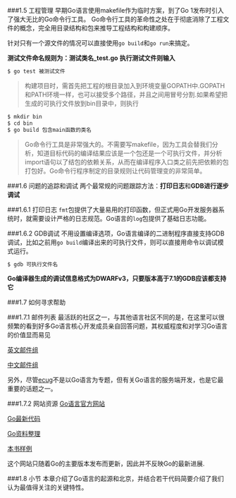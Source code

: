 ###1.5 工程管理
 早期Go语言使用makefile作为临时方案，到了Go 1发布时引入了强大无比的Go命令行工具。
Go命令行工具的革命性之处在于彻底消除了工程文件的概念，完全用目录结构和包来推导工程结构和构建顺序。

针对只有一个源文件的情况可以直接使用`go build`和`go run`来搞定。

**测试文件命名规则为：测试类名_test.go**
**执行测试文件则输入**
```bash
$ go test 被测试文件
```

>构建项目时，需首先把工程的根目录加入到环境变量GOPATH中.GOPATH和PATH环境一样，也可以接受多个路径，并且之间用冒号分割.如果希望把生成的可执行文件放到bin目录中，则执行
```bash
$ mkdir bin
$ cd bin
$ go build 包含main函数的类名
```

>Go命令行工具是非常强大的。不需要写makefile，因为工具会替我们分析，知道目标代码的编译结果应该是一个包还是一个可执行文件，并分析import语句以了结包的依赖关系，从而在编译程序入口类之前先把依赖的包打包好。Go命令行程序制定的目录规则让代码管理变的非常简单。

###1.6 问题的追踪和调试
两个最常规的问题跟踪方法：**打印日志**和**GDB进行逐步调试**

###1.6.1 打印日志
`fmt`包提供了大量易用的打印函数，但正式用Go开发服务器系统时，就需要设计严格的日志规范。Go语言的`log`包提供了基础日志功能。

###1.6.2 GDB调试
不用设置编译选项，Go语言编译的二进制程序直接支持GDB调试，比如之前用`go build`编译出来的可执行文件，则可以直接用命令以调试模式运行。
```bash
$ gdb 可执行文件名
```
**Go编译器生成的调试信息格式为DWARFv3，只要版本高于7.1的GDB应该都支持它**

###1.7 如何寻求帮助

###1.7.1 邮件列表
最活跃的社区之一，与其他语言社区不同的是，在这里可以很频繁的看到好多Go语言核心开发成员亲自回答问题，其权威程度和对学习Go语言的价值显而易见

[英文邮件组](http://groups.google.com/group/golang-nuts)

[中文邮件组](http://groups.google.com/group/golang-china)

另外，尽管[ecug](http://groups.google.com/group/ecug)不是以Go语言为专题，但有关Go语言的服务端开发，也是它最重要的话题之一。

###1.7.2 网站资源
[Go语言官方网站](http://golang.org)

[Go最新代码](http://code.google.com/p/go)

[Go资料整理](http://github.com/wonderfo/wonderfogo/wiki)

[本书样例](https://github.com/qiniu/gobook)

这个网站只随着Go的主要版本发布而更新，因此并不反映Go的最新进展.

###1.8 小节
本章介绍了Go语言的起源和北京，并结合若干代码简要介绍了我们认为最值得关注的关键特性。